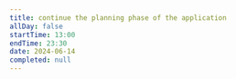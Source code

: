 ```yaml
---
title: continue the planning phase of the application
allDay: false
startTime: 13:00
endTime: 23:30
date: 2024-06-14
completed: null
---
```


